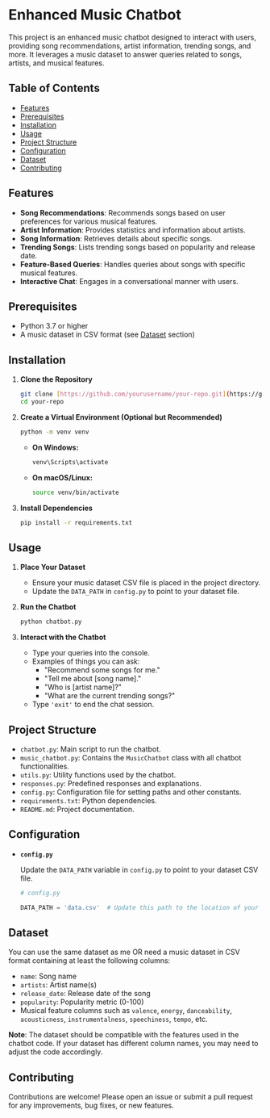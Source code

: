 # Enhanced Music Chatbot

This project is an enhanced music chatbot designed to interact with users, providing song recommendations, artist information, trending songs, and more. It leverages a music dataset to answer queries related to songs, artists, and musical features.

## Table of Contents

- [Features](#features)
- [Prerequisites](#prerequisites)
- [Installation](#installation)
- [Usage](#usage)
- [Project Structure](#project-structure)
- [Configuration](#configuration)
- [Dataset](#dataset)
- [Contributing](#contributing)

## Features

- **Song Recommendations**: Recommends songs based on user preferences for various musical features.
- **Artist Information**: Provides statistics and information about artists.
- **Song Information**: Retrieves details about specific songs.
- **Trending Songs**: Lists trending songs based on popularity and release date.
- **Feature-Based Queries**: Handles queries about songs with specific musical features.
- **Interactive Chat**: Engages in a conversational manner with users.

## Prerequisites

- Python 3.7 or higher
- A music dataset in CSV format (see [Dataset](#dataset) section)

## Installation

1. **Clone the Repository**

   ```bash
   git clone [https://github.com/yourusername/your-repo.git](https://github.com/Shrirang-Zend/Nagma-Chatbot)
   cd your-repo
   ```

2. **Create a Virtual Environment (Optional but Recommended)**

   ```bash
   python -m venv venv
   ```

   - **On Windows:**

     ```bash
     venv\Scripts\activate
     ```

   - **On macOS/Linux:**

     ```bash
     source venv/bin/activate
     ```

3. **Install Dependencies**

   ```bash
   pip install -r requirements.txt
   ```

## Usage

1. **Place Your Dataset**

   - Ensure your music dataset CSV file is placed in the project directory.
   - Update the `DATA_PATH` in `config.py` to point to your dataset file.

2. **Run the Chatbot**

   ```bash
   python chatbot.py
   ```

3. **Interact with the Chatbot**

   - Type your queries into the console.
   - Examples of things you can ask:
     - "Recommend some songs for me."
     - "Tell me about [song name]."
     - "Who is [artist name]?"
     - "What are the current trending songs?"
   - Type `'exit'` to end the chat session.

## Project Structure

- `chatbot.py`: Main script to run the chatbot.
- `music_chatbot.py`: Contains the `MusicChatbot` class with all chatbot functionalities.
- `utils.py`: Utility functions used by the chatbot.
- `responses.py`: Predefined responses and explanations.
- `config.py`: Configuration file for setting paths and other constants.
- `requirements.txt`: Python dependencies.
- `README.md`: Project documentation.

## Configuration

- **`config.py`**

  Update the `DATA_PATH` variable in `config.py` to point to your dataset CSV file.

  ```python
  # config.py

  DATA_PATH = 'data.csv'  # Update this path to the location of your dataset
  ```

## Dataset

You can use the same dataset as me OR need a music dataset in CSV format containing at least the following columns:

- `name`: Song name
- `artists`: Artist name(s)
- `release_date`: Release date of the song
- `popularity`: Popularity metric (0-100)
- Musical feature columns such as `valence`, `energy`, `danceability`, `acousticness`, `instrumentalness`, `speechiness`, `tempo`, etc.

**Note**: The dataset should be compatible with the features used in the chatbot code. If your dataset has different column names, you may need to adjust the code accordingly.

## Contributing

Contributions are welcome! Please open an issue or submit a pull request for any improvements, bug fixes, or new features.
